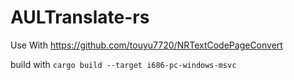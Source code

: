 # AULTranslate-rs
Use With https://github.com/touyu7720/NRTextCodePageConvert

build with `cargo build --target i686-pc-windows-msvc`
